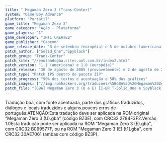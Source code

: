 ```yaml
---
title: " Megaman Zero 3 (Trans-Center)"
system: "Game Boy Advance"
platform: "Portátil"
game_title: "Megaman Zero 3"
game_category: "Ação - Plataforma"
game_players: "1"
game_developer: "INTI CREATES"
game_publisher: "Capcom"
game_release_date: "3 de setembro (européia) e 5 de outubro (americana) de 2004"
patch_author: ["Solid_One","Spyblack"]
patch_group: "Trans-Center"
patch_site: "//emulandogba.sites.uol.com.br/index2.html"
patch_version: "1.1 (americana) e 1.0 (européia)"
patch_release: "30 de agosto de 2005 (provavelmente) e 2 de agosto de 2005 (1.0, provavelmente)"
patch_type: "Patch IPS dentro de pacote ZIP"
patch_progress: "90% dos textos e acentuação e 50% dos gráficos"
patch_images: ["//img.romhackers.org/traducoes/%5BGBA%5D%20Megaman%20Zero%203%20-%20Trans-Center%20-%201.png","//img.romhackers.org/traducoes/%5BGBA%5D%20Megaman%20Zero%203%20-%20Trans-Center%20-%202.png","//img.romhackers.org/traducoes/%5BGBA%5D%20Megaman%20Zero%203%20-%20Trans-Center%20-%203.png"]
patch_file: "[GBA] Megaman Zero 3 (U e E) [I-BR T-Solid_One e Spyblack G-Trans-Center V-1.1 (U) e 1.0 (E) A-2005].zip"
---
```

Tradução boa, com fonte acentuada, parte dos gráficos traduzidos, diálogos e locais traduzidos e alguns poucos erros de português.ATENÇÃO:Esta tradução deve ser aplicada na ROM original "Megaman Zero 3 (U).gba" (código BZ3E), com CRC32 2784F3F2.Versão 1.0Esta tradução pode ser aplicada na ROM "Megaman Zero 3 (E).gba", com CRC32 B099577F, ou na ROM "Megaman Zero 3 (E) [t1].gba", com CRC32 30AE7061 (ambas com código BZ3P).